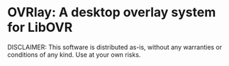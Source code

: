 # OVRlay: A desktop overlay system for LibOVR

DISCLAIMER: This software is distributed as-is, without any warranties or conditions of any kind. Use at your own risks.
